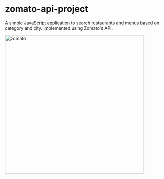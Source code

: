 # zomato-api-project
A simple JavaScript application to search restaurants and menus based on category and city. Implemented using Zomato's API.

<img width="443" alt="zomato" src="https://user-images.githubusercontent.com/63189207/98610971-349b7c80-22f1-11eb-8035-ec55bb2512d0.PNG">
